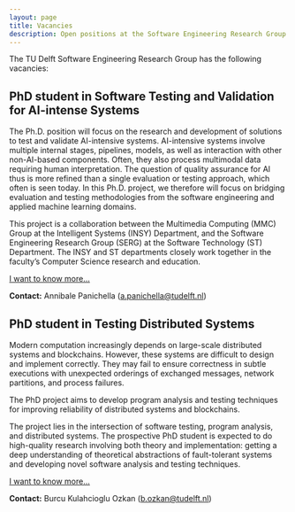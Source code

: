```yaml
---
layout: page
title: Vacancies
description: Open positions at the Software Engineering Research Group
---
```


The TU Delft Software Engineering Research Group has the following vacancies: 

## PhD student in Software Testing and Validation for AI-intense Systems

The Ph.D. position will focus on the research and development of solutions to test and validate AI-intensive systems. AI-intensive systems involve multiple internal stages, pipelines, models, as well as interaction with other non-AI-based components. Often, they also process multimodal data requiring human interpretation. The question of quality assurance for AI thus is more refined than a single evaluation or testing approach, which often is seen today. In this Ph.D. project, we therefore will focus on bridging evaluation and testing methodologies from the software engineering and applied machine learning domains.

This project is a collaboration between the Multimedia Computing (MMC) Group at the Intelligent Systems (INSY) Department, and the Software Engineering Research Group (SERG) at the Software Technology (ST) Department. The INSY and ST departments closely work together in the faculty’s Computer Science research and education.

[I want to know more...](/vacancies/testing4ai)

**Contact:** Annibale Panichella (a.panichella@tudelft.nl)


## PhD student in Testing Distributed Systems

Modern computation increasingly depends on large-scale distributed systems and blockchains. However, these systems are difficult to design and implement correctly. They may fail to ensure correctness in subtle executions with unexpected orderings of exchanged messages, network partitions, and process failures.

The PhD project aims to develop program analysis and testing techniques for improving reliability of distributed systems and blockchains.

The project lies in the intersection of software testing, program analysis, and distributed systems. The prospective PhD student is expected to do high-quality research involving both theory and implementation: getting a deep understanding of theoretical abstractions of fault-tolerant systems and developing novel software analysis and testing techniques.

[I want to know more...](/vacancies/testds)

**Contact:** Burcu Kulahcioglu Ozkan (b.ozkan@tudelft.nl)
